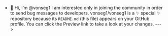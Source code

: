 - 👋 Hi, I’m @vonseg1
I am interested only in joining the community in order to send bug messages to developers.
vonseg1/vonseg1 is a ✨ special ✨ repository because its `README.md` (this file) appears on your GitHub profile.
You can click the Preview link to take a look at your changes.
--->
